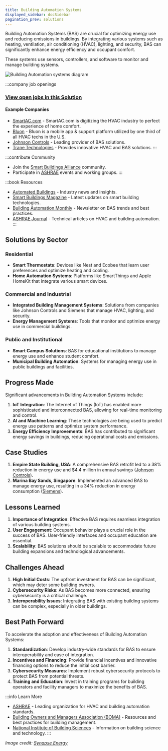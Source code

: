```yaml
---
title: Building Automation Systems
displayed_sidebar: docSidebar
pagination_prev: solutions
---
```


Building Automation Systems (BAS) are crucial for optimizing energy use and reducing emissions in buildings. By integrating various systems such as heating, ventilation, air conditioning (HVAC), lighting, and security, BAS can significantly enhance energy efficiency and occupant comfort.

These systems use sensors, controllers, and software to monitor and manage building systems.

![Building Automation systems diagram](../static/img/building-automation.png)

:::company job openings
### [View open jobs in this Solution](https://climatebase.org/jobs?l=&q=&drawdown_solutions=Building+Automation+Systems)
#### Example Companies
- [SmartAC.com](https://smartac.com) - SmartAC.com is digitizing the HVAC industry to perfect the experience of home comfort.
- [Bluon](https://bluon.com) - Bluon is a mobile app & support platform utilized by one third of all HVAC techs in the U.S.
- [Johnson Controls](https://www.johnsoncontrols.com) - Leading provider of BAS solutions.
- [Trane Technologies](https://www.trane.com/commercial/north-america/us/en.html) - Provides innovative HVAC and BAS solutions.
:::

:::contribute Community
- Join the [Smart Buildings Alliance](https://smartbuildingsalliance.org) community.
- Participate in [ASHRAE](https://www.ashrae.org) events and working groups.
:::

:::book Resources
- [Automated Buildings](https://automatedbuildings.com) - Industry news and insights.
- [Smart Buildings Magazine](https://smartbuildingsmagazine.com) - Latest updates on smart building technologies.
- [Building Automation Monthly](https://buildingautomationmonthly.com) - Newsletter on BAS trends and best practices.
- [ASHRAE Journal](https://www.ashrae.org/resources--publications/periodicals/ashrae-journal) - Technical articles on HVAC and building automation.
:::

## Solutions by Sector

### Residential
- **Smart Thermostats**: Devices like Nest and Ecobee that learn user preferences and optimize heating and cooling.
- **Home Automation Systems**: Platforms like SmartThings and Apple HomeKit that integrate various smart devices.

### Commercial and Industrial
- **Integrated Building Management Systems**: Solutions from companies like Johnson Controls and Siemens that manage HVAC, lighting, and security.
- **Energy Management Systems**: Tools that monitor and optimize energy use in commercial buildings.

### Public and Institutional
- **Smart Campus Solutions**: BAS for educational institutions to manage energy use and enhance student comfort.
- **Municipal Building Automation**: Systems for managing energy use in public buildings and facilities.

## Progress Made

Significant advancements in Building Automation Systems include:

1. **IoT Integration**: The Internet of Things (IoT) has enabled more sophisticated and interconnected BAS, allowing for real-time monitoring and control.
2. **AI and Machine Learning**: These technologies are being used to predict energy use patterns and optimize system performance.
3. **Energy Efficiency Improvements**: BAS has contributed to significant energy savings in buildings, reducing operational costs and emissions.

## Case Studies

1. **Empire State Building, USA**: A comprehensive BAS retrofit led to a 38% reduction in energy use and $4.4 million in annual savings ([Johnson Controls](https://www.johnsoncontrols.com)).
2. **Marina Bay Sands, Singapore**: Implemented an advanced BAS to manage energy use, resulting in a 34% reduction in energy consumption ([Siemens](https://new.siemens.com/global/en/products/buildings.html)).

## Lessons Learned

1. **Importance of Integration**: Effective BAS requires seamless integration of various building systems.
2. **User Engagement**: Occupant behavior plays a crucial role in the success of BAS. User-friendly interfaces and occupant education are essential.
3. **Scalability**: BAS solutions should be scalable to accommodate future building expansions and technological advancements.

## Challenges Ahead

1. **High Initial Costs**: The upfront investment for BAS can be significant, which may deter some building owners.
2. **Cybersecurity Risks**: As BAS becomes more connected, ensuring cybersecurity is a critical challenge.
3. **Interoperability Issues**: Integrating BAS with existing building systems can be complex, especially in older buildings.

## Best Path Forward

To accelerate the adoption and effectiveness of Building Automation Systems:

1. **Standardization**: Develop industry-wide standards for BAS to ensure interoperability and ease of integration.
2. **Incentives and Financing**: Provide financial incentives and innovative financing options to reduce the initial cost barrier.
3. **Cybersecurity Measures**: Implement robust cybersecurity protocols to protect BAS from potential threats.
4. **Training and Education**: Invest in training programs for building operators and facility managers to maximize the benefits of BAS.

:::info Learn More
- [ASHRAE](https://www.ashrae.org) - Leading organization for HVAC and building automation standards.
- [Building Owners and Managers Association (BOMA)](https://www.boma.org) - Resources and best practices for building management.
- [National Institute of Building Sciences](https://www.nibs.org) - Information on building science and technology.
:::

_Image credit: [Synapse Energy](https://www.synapse-energy.com/expertise/building-automation-systems)_